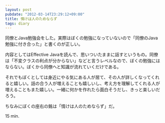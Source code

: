 ```yaml
---
layout: post
pubdate: "2012-03-14T23:29:12+09:00"
title: 情けは人のためならず
tags: diary
---
```

同僚とJava勉強会をした。実際はぼくの勉強になっていないので「同僚のJava勉強に付き合った」と書くのが正しい。

内容としてはEffective Javaを読んで、思いついたままに話すというもの。同僚は「不変クラスの利点が分からない」などと言うレベルなので、ぼくの勉強にはならない。ぼくから同僚へと知識が流れていくだけである。

それでもぼくとしては身近にやる気にある人が居て、その人が詳しくなってくれると嬉しい。話の合う人が増えることも嬉しいし、考え方を理解してくれる人が増えることもまた嬉しい。一緒に何かを作れたら面白そうだし、きっと楽しいだろう。

ちなみにぼくの座右の銘は「情けは人のためならず」だ。

15 min.

